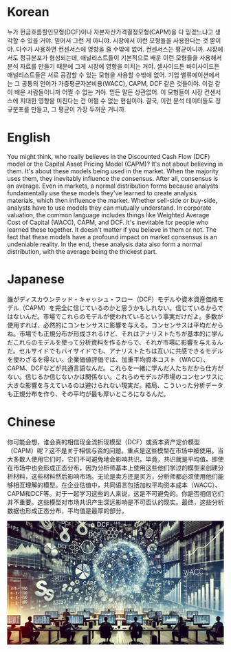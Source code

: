 # Korean

누가 현금흐름할인모형(DCF)이나 자본자산가격결정모형(CAPM)을 다 믿겠느냐고 생각할 수 있을 거야. 믿어서 그런 게 아니야. 시장에서 이런 모형들을 사용한다는 것 뿐이야. 다수가 사용하면 컨센서스에 영향을 줄 수밖에 없어. 컨센서스는 평균이니까. 시장에서도 정규분포가 형성되는데, 애널리스트들이 기본적으로 배운 이런 모형들을 사용해서 분석 자료를 만들기 때문에 그게 시장에 영향을 미치는 거야. 셀사이드든 바이사이드든 애널리스트들은 서로 공감할 수 있는 모형을 사용할 수밖에 없어. 기업 밸류에이션에서는 그 공통의 언어가 가중평균자본비용(WACC), CAPM, DCF 같은 것들이야. 이걸 같이 배운 사람들이니까 어쩔 수 없는 거야. 믿든 말든 상관없어. 이 모형들이 시장 컨센서스에 지대한 영향을 미친다는 건 어쩔 수 없는 현실이야. 결국, 이런 분석 데이터들도 정규분포를 만들고, 그 평균이 가장 두꺼운 거니까.

# English

You might think, who really believes in the Discounted Cash Flow (DCF) model or the Capital Asset Pricing Model (CAPM)? It's not about believing in them. It's about these models being used in the market. When the majority uses them, they inevitably influence the consensus. After all, consensus is an average. Even in markets, a normal distribution forms because analysts fundamentally use these models they've learned to create analysis materials, which then influence the market. Whether sell-side or buy-side, analysts have to use models they can mutually understand. In corporate valuation, the common language includes things like Weighted Average Cost of Capital (WACC), CAPM, and DCF. It's inevitable for people who learned these together. It doesn't matter if you believe in them or not. The fact that these models have a profound impact on market consensus is an undeniable reality. In the end, these analysis data also form a normal distribution, with the average being the thickest part.

# Japanese

誰がディスカウンテッド・キャッシュ・フロー（DCF）モデルや資本資産価格モデル（CAPM）を完全に信じているのかと思うかもしれない。信じているからではないんだ。市場でこれらのモデルが使われているという事実だけだよ。多数が使用すれば、必然的にコンセンサスに影響を与える。コンセンサスは平均だからね。市場でも正規分布が形成されるけど、それはアナリストたちが基本的に学んだこれらのモデルを使って分析資料を作るからで、それが市場に影響を与えるんだ。セルサイドでもバイサイドでも、アナリストたちは互いに共感できるモデルを使わざるを得ない。企業価値評価では、加重平均資本コスト（WACC）、CAPM、DCFなどが共通言語なんだ。これらを一緒に学んだ人たちだから仕方がない。信じるか信じないかは関係ない。これらのモデルが市場のコンセンサスに大きな影響を与えているのは避けられない現実だ。結局、こういった分析データも正規分布を作り、その平均が最も厚いところになるんだ。

# Chinese

你可能会想，谁会真的相信现金流折现模型（DCF）或资本资产定价模型（CAPM）呢？这不是关于相信与否的问题。重点是这些模型在市场中被使用。当大多数人使用它们时，它们不可避免地会影响共识。毕竟，共识就是平均值。即使在市场中也会形成正态分布，因为分析师基本上使用这些他们学过的模型来创建分析材料，这些材料然后影响市场。无论是卖方还是买方，分析师都必须使用他们能够相互理解的模型。在企业估值中，共同语言包括加权平均资本成本（WACC）、CAPM和DCF等。对于一起学习这些的人来说，这是不可避免的。你是否相信它们并不重要。这些模型对市场共识产生深远影响是不可否认的现实。最终，这些分析数据也形成正态分布，平均值是最厚的部分。

![img_93.png](../images/img_93.png)